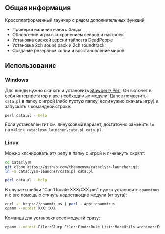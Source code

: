 ## Общая информация
Кроссплатформенный лаунчер с рядом дополнительных функций.
- Проверка наличия нового билда
- Обновление игры с сохранением сейвов и настроек
- Установка свежей версии тайлсета DeadPeople
- Установка 2ch sound pack и 2ch soundtrack
- Создание резервной копии и восстановление миров

## Использование

### Windows
Для винды нужно скачать и установить [Stawberry Perl](http://strawberryperl.com/). Он включет в себя интерпретатор и все необходимые модули.
Далее поместить `cata.pl` в папку с игрой (либо пустую папку, если нужно скачать игру) и запускать в командной строке:
```bat
perl cata.pl --help
```
Если установлен гит см. линуксовый вариант, достаточно заменить `ln` на `mklink cataclysm_launcher\cata.pl cata.pl`.

### Linux
Можно клонировать эту репу в папку с игрой и линкануть скрипт:
```bash
cd Cataclysm
git clone https://github.com/theanonym/cataclysm-launcher.git
ln -s cataclysm-launcher/cata.pl cata.pl

perl cata.pl --help
```

В случае ошибки "Can't locate ХХХ/XXX.pm" нужно установить `cpanminus` и с его помощью стянуть недостающие модули (от рута):
```bash
curl -L https://cpanmin.us | perl - App::cpanminus
cpanm --notest XXX::XXX
```
Команда для установки всех модулей сразу:
```bash
cpanm --notest File::Slurp File::Find::Rule List::MoreUtils Archive::Extract LWP JSON
```

